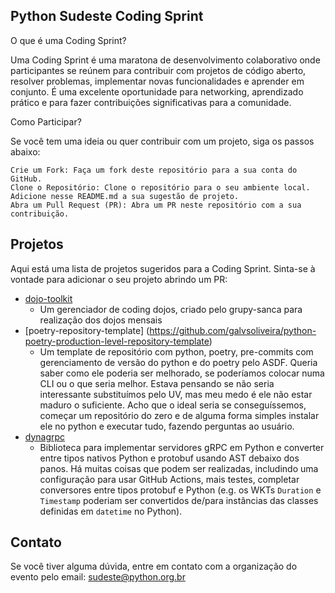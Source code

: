 ## Python Sudeste Coding Sprint
O que é uma Coding Sprint?

Uma Coding Sprint é uma maratona de desenvolvimento colaborativo onde participantes se reúnem para contribuir com projetos de código aberto, resolver problemas, implementar novas funcionalidades e aprender em conjunto. É uma excelente oportunidade para networking, aprendizado prático e para fazer contribuições significativas para a comunidade.

Como Participar?

Se você tem uma ideia ou quer contribuir com um projeto, siga os passos abaixo:

    Crie um Fork: Faça um fork deste repositório para a sua conta do GitHub.
    Clone o Repositório: Clone o repositório para o seu ambiente local.
    Adicione nesse README.md a sua sugestão de projeto.
    Abra um Pull Request (PR): Abra um PR neste repositório com a sua contribuição.

## Projetos

Aqui está uma lista de projetos sugeridos para a Coding Sprint. Sinta-se à vontade para adicionar o seu projeto abrindo um PR:

- [dojo-toolkit](https://github.com/grupy-sanca/dojo-toolkit)
  - Um gerenciador de coding dojos, criado pelo grupy-sanca para realização dos dojos mensais
- [poetry-repository-template] (https://github.com/galvsoliveira/python-poetry-production-level-repository-template)
  - Um template de repositório com python, poetry, pre-commits com gerenciamento de versão do python e do poetry pelo ASDF. Queria saber como ele poderia ser melhorado, se poderíamos colocar numa CLI ou o que seria melhor. Estava pensando se não seria interessante substituímos pelo UV, mas meu medo é ele não estar maduro o suficiente. Acho que o ideal seria se conseguíssemos, começar um repositório do zero e de alguma forma simples instalar ele no python e executar tudo, fazendo perguntas ao usuário. 
- [dynagrpc](https://github.com/danilobellini/dynagrpc)
  - Biblioteca para implementar servidores gRPC em Python e converter
    entre tipos nativos Python e protobuf usando AST debaixo dos panos.
    Há muitas coisas que podem ser realizadas, includindo uma
    configuração para usar GitHub Actions, mais testes, completar
    conversores entre tipos protobuf e Python (e.g. os WKTs `Duration`
    e `Timestamp` poderiam ser convertidos de/para
    instâncias das classes definidas em `datetime` no Python).

## Contato

Se você tiver alguma dúvida, entre em contato com a organização do evento pelo email: sudeste@python.org.br
